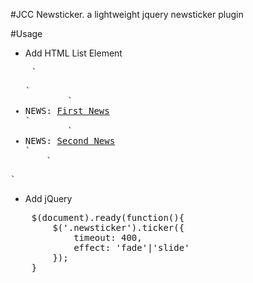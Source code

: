 #JCC Newsticker. a lightweight jquery newsticker plugin

#Usage
* Add HTML List Element
<pre>
	`<ul class="newsticker" id="newsticker">`
		`<li>NEWS: <a href="/news/details/news_id/1">First News</a></li>`
		`<li>NEWS: <a href="/news/details/news_id/2">Second News</a></li>`
	`</ul>`
</pre>
* Add jQuery
<pre>
	$(document).ready(function(){
		$('.newsticker').ticker({
			timeout: 400,
			effect: 'fade'|'slide'
		});
	}
</pre>

